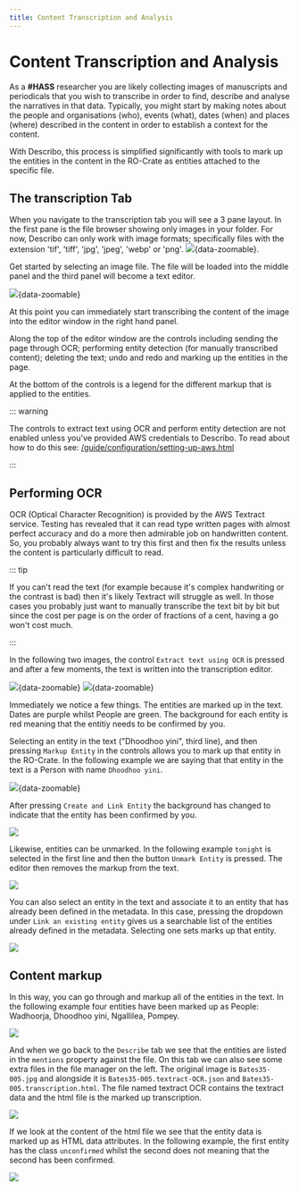 ```yaml
---
title: Content Transcription and Analysis
---
```


# Content Transcription and Analysis

As a **#HASS** researcher you are likely collecting images of manuscripts and periodicals that you
wish to transcribe in order to find, describe and analyse the narratives in that data. Typically,
you might start by making notes about the people and organisations (who), events (what), dates
(when) and places (where) described in the content in order to establish a context for the content.

With Describo, this process is simplified significantly with tools to mark up the entities in the
content in the RO-Crate as entities attached to the specific file.

## The transcription Tab

When you navigate to the transcription tab you will see a 3 pane layout. In the first pane is the
file browser showing only images in your folder. For now, Describo can only work with image formats;
specifically files with the extension 'tif', 'tiff', 'jpg', 'jpeg', 'webp' or 'png'.
![](../images/workspace-transcribe/transcribe1.png){data-zoomable}.

Get started by selecting an image file. The file will be loaded into the middle panel and the third
panel will become a text editor.

![](../images/workspace-transcribe/transcribe2.png){data-zoomable}

At this point you can immediately start transcribing the content of the image into the editor window
in the right hand panel.

Along the top of the editor window are the controls including sending the page through OCR;
performing entity detection (for manually transcribed content); deleting the text; undo and redo and
marking up the entities in the page.

At the bottom of the controls is a legend for the different markup that is applied to the entities.

::: warning

The controls to extract text using OCR and perform entity detection are not enabled unless you've
provided AWS credentials to Describo. To read about how to do this see:
[/guide/configuration/setting-up-aws.html](/guide/configuration/setting-up-aws.html)

:::

## Performing OCR

OCR (Optical Character Recognition) is provided by the AWS Textract service. Testing has revealed
that it can read type written pages with almost perfect accuracy and do a more then admirable job on
handwritten content. So, you probably always want to try this first and then fix the results unless
the content is particularly difficult to read.

::: tip

If you can't read the text (for example because it's complex handwriting or the contrast is bad)
then it's likely Textract will struggle as well. In those cases you probably just want to manually
transcribe the text bit by bit but since the cost per page is on the order of fractions of a cent,
having a go won't cost much.

:::

In the following two images, the control `Extract text using OCR` is pressed and after a few
moments, the text is written into the transcription editor.

![](../images/workspace-transcribe/transcribe3.png){data-zoomable}
![](../images/workspace-transcribe/transcribe4.png){data-zoomable}

Immediately we notice a few things. The entities are marked up in the text. Dates are purple whilst
People are green. The background for each entity is red meaning that the entitiy needs to be
confirmed by you.

Selecting an entity in the text ("Dhoodhoo yini", third line), and then pressing `Markup Entity` in
the controls allows you to mark up that entity in the RO-Crate. In the following example we are
saying that that entity in the text is a Person with name `Dhoodhoo yini`.

![](../images/workspace-transcribe/transcribe5.png){data-zoomable}

After pressing `Create and Link Entity` the background has changed to indicate that the entity has
been confirmed by you.

![](../images/workspace-transcribe/transcribe6.png)

Likewise, entities can be unmarked. In the following example `tonight` is selected in the first line
and then the button `Unmark Entity` is pressed. The editor then removes the markup from the text.

![](../images/workspace-transcribe/transcribe7.png)

You can also select an entity in the text and associate it to an entity that has already been
defined in the metadata. In this case, pressing the dropdown under `Link an existing entity` gives
us a searchable list of the entities already defined in the metadata. Selecting one sets marks up
that entity.

![](../images/workspace-transcribe/transcribe8.png)

## Content markup

In this way, you can go through and markup all of the entities in the text. In the following example
four entities have been marked up as People: Wadhoorja, Dhoodhoo yini, Ngallilea, Pompey.

![](../images/workspace-transcribe/transcribe9.png)

And when we go back to the `Describe` tab we see that the entities are listed in the `mentions`
property against the file. On this tab we can also see some extra files in the file manager on the
left. The original image is `Bates35-005.jpg` and alongside it is `Bates35-005.textract-OCR.json`
and `Bates35-005.transcription.html`. The file named textract OCR contains the textract data and the
html file is the marked up transcription.

![](../images/workspace-transcribe/transcribe10.png)

If we look at the content of the html file we see that the entity data is marked up as HTML data
attributes. In the following example, the first entity has the class `unconfirmed` whilst the second
does not meaning that the second has been confirmed.

![](../images/workspace-transcribe/transcribe11.png)
